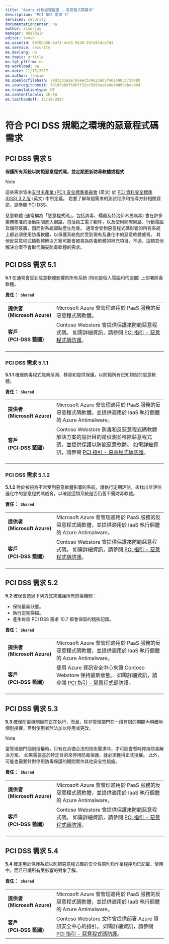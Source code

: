 ```yaml
---
title: "Azure 付款處理藍圖 - 惡意程式碼需求"
description: "PCI DSS 需求 5"
services: security
documentationcenter: na
author: simorjay
manager: mbaldwin
editor: tomsh
ms.assetid: 6870b45b-8a73-4cd3-9148-25fd81dce7d3
ms.service: security
ms.devlang: na
ms.topic: article
ms.tgt_pltfrm: na
ms.workload: na
ms.date: 11/15/2017
ms.author: frasim
ms.openlocfilehash: 79d3333e2e765eecb34623e05f4014903c71b48b
ms.sourcegitcommit: 7d107bb9768b7f32ec5d93ae6ede40899cbaa894
ms.translationtype: HT
ms.contentlocale: zh-TW
ms.lasthandoff: 11/16/2017
---
```

# <a name="malware-requirements-for-pci-dss-compliant-environments"></a>符合 PCI DSS 規範之環境的惡意程式碼需求 
## <a name="pci-dss-requirement-5"></a>PCI DSS 需求 5

**保護所有系統以防範惡意程式碼，並定期更新防毒軟體或程式**  

> [!NOTE]
> 這些需求皆由[支付卡產業 (PCI) 安全標準委員會](https://www.pcisecuritystandards.org/pci_security/) \(英文\) 於 [PCI 資料安全標準 (DSS) 3.2 版](https://www.pcisecuritystandards.org/document_library?category=pcidss&document=pci_dss) \(英文\) 中所定義。 若要了解每個需求的測試程序和指導方針相關資訊，請參閱 PCI DSS。

惡意軟體 (通常稱為「惡意程式碼」，包括病毒、蠕蟲及特洛伊木馬病毒) 會在許多業務核准的活動期間進入網路，包括員工電子郵件，以及使用網際網路、行動電腦及儲存裝置，因而對系統弱點產生危害。 通常會受到惡意程式碼影響的所有系統上都必須使用防毒軟體，以保護系統免於受到現有及進化中的惡意軟體威脅。 其他反惡意程式碼軟體解決方案可能會被視為防毒軟體的補充項目，不過，這類其他解決方案不會取代備妥防毒軟體的需求。

## <a name="pci-dss-requirement-51"></a>PCI DSS 需求 5.1

**5.1** 在通常會受到惡意軟體影響的所有系統 (特別是個人電腦和伺服器) 上部署防毒軟體。

**責任：&nbsp;&nbsp;`Shared`**

|||
|---|---|
| **提供者<br />(Microsoft&nbsp;Azure)** | Microsoft Azure 會管理適用於 PaaS 服務的反惡意程式碼軟體。 |
| **客戶<br />(PCI&#8209;DSS&nbsp;藍圖)** | Contoso Webstore 會提供保護來防範惡意程式碼。 如需詳細資訊，請參閱 [PCI 指引 - 惡意程式碼防護](payment-processing-blueprint.md#security-and-malware-protection)。<br /><br />|



### <a name="pci-dss-requirement-511"></a>PCI DSS 需求 5.1.1

**5.1.1** 確保防毒程式能夠偵測、移除和提供保護，以防範所有已知類型的惡意軟體。

**責任：&nbsp;&nbsp;`Shared`**

|||
|---|---|
| **提供者<br />(Microsoft&nbsp;Azure)** | Microsoft Azure 會管理適用於 PaaS 服務的反惡意程式碼軟體，並提供適用於 IaaS 執行個體的 Azure Antimalware。 |
| **客戶<br />(PCI&#8209;DSS&nbsp;藍圖)** | Contoso Webstore 防毒和反惡意程式碼軟體解決方案的設計目的是偵測並移除惡意程式碼，並提供保護以防範惡意軟體。 如需詳細資訊，請參閱 [PCI 指引 - 惡意程式碼防護](payment-processing-blueprint.md#security-and-malware-protection)。<br /><br />|



### <a name="pci-dss-requirement-512"></a>PCI DSS 需求 5.1.2

**5.1.2** 對於被視為不常受到惡意軟體影響的系統，請執行定期評估，來找出並評估進化中的惡意程式碼威脅，以確認這類系統是否仍舊不需防毒軟體。

**責任：&nbsp;&nbsp;`Shared`**

|||
|---|---|
| **提供者<br />(Microsoft&nbsp;Azure)** | Microsoft Azure 會管理適用於 PaaS 服務的反惡意程式碼軟體，並提供適用於 IaaS 執行個體的 Azure Antimalware。 |
| **客戶<br />(PCI&#8209;DSS&nbsp;藍圖)** | Contoso Webstore 會提供保護來防範惡意程式碼。 如需詳細資訊，請參閱 [PCI 指引 - 惡意程式碼防護](payment-processing-blueprint.md#security-and-malware-protection)。<br /><br />|



## <a name="pci-dss-requirement-52"></a>PCI DSS 需求 5.2

**5.2** 確保會透過下列方式來維護所有防毒機制：
- 保持最新狀態。
- 執行定期掃描。
- 產生每個 PCI DSS 需求 10.7 都會保留的稽核記錄。

**責任：&nbsp;&nbsp;`Shared`**

|||
|---|---|
| **提供者<br />(Microsoft&nbsp;Azure)** | Microsoft Azure 會管理適用於 PaaS 服務的反惡意程式碼軟體，並提供適用於 IaaS 執行個體的 Azure Antimalware。 |
| **客戶<br />(PCI&#8209;DSS&nbsp;藍圖)** | 使用 Azure 資訊安全中心來讓 Contoso Webstore 保持最新狀態。 如需詳細資訊，請參閱 [PCI 指引 - 惡意程式碼防護](payment-processing-blueprint.md#security-and-malware-protection)。<br /><br />|



## <a name="pci-dss-requirement-53"></a>PCI DSS 需求 5.3

**5.3** 確保防毒機制目前正在執行，而且，除非管理部門在一段有限的期間內明確地個別授權，否則使用者無法加以停用或更改。 

> [!NOTE]
> 當管理部門個別授權時，只有在具備合法的技術需求時，才可能會暫時停用防毒解決方案。 如果需要基於特定目的來停用防毒保護，就必須獲得正式授權。 此外，可能也需要針對停用防毒保護的期間實作其他安全性措施。

**責任：&nbsp;&nbsp;`Shared`**

|||
|---|---|
| **提供者<br />(Microsoft&nbsp;Azure)** | Microsoft Azure 會管理適用於 PaaS 服務的反惡意程式碼軟體，並提供適用於 IaaS 執行個體的 Azure Antimalware。 |
| **客戶<br />(PCI&#8209;DSS&nbsp;藍圖)** | Contoso Webstore 會提供保護來防範惡意程式碼。 如需詳細資訊，請參閱 [PCI 指引 - 惡意程式碼防護](payment-processing-blueprint.md#security-and-malware-protection)。<br /><br />|



## <a name="pci-dss-requirement-54"></a>PCI DSS 需求 5.4

**5.4** 確定用於保護系統以防範惡意程式碼的安全性原則和作業程序均已記載、使用中，而且已讓所有受影響的對象了解。

**責任：&nbsp;&nbsp;`Shared`**

|||
|---|---|
| **提供者<br />(Microsoft&nbsp;Azure)** | Microsoft Azure 會管理適用於 PaaS 服務的反惡意程式碼軟體，並提供適用於 IaaS 執行個體的 Azure Antimalware。 |
| **客戶<br />(PCI&#8209;DSS&nbsp;藍圖)** | Contoso Webstore 文件會提供部署 Azure 資訊安全中心的指引。 如需詳細資訊，請參閱 [PCI 指引 - 惡意程式碼防護](payment-processing-blueprint.md#security-and-malware-protection)。|




